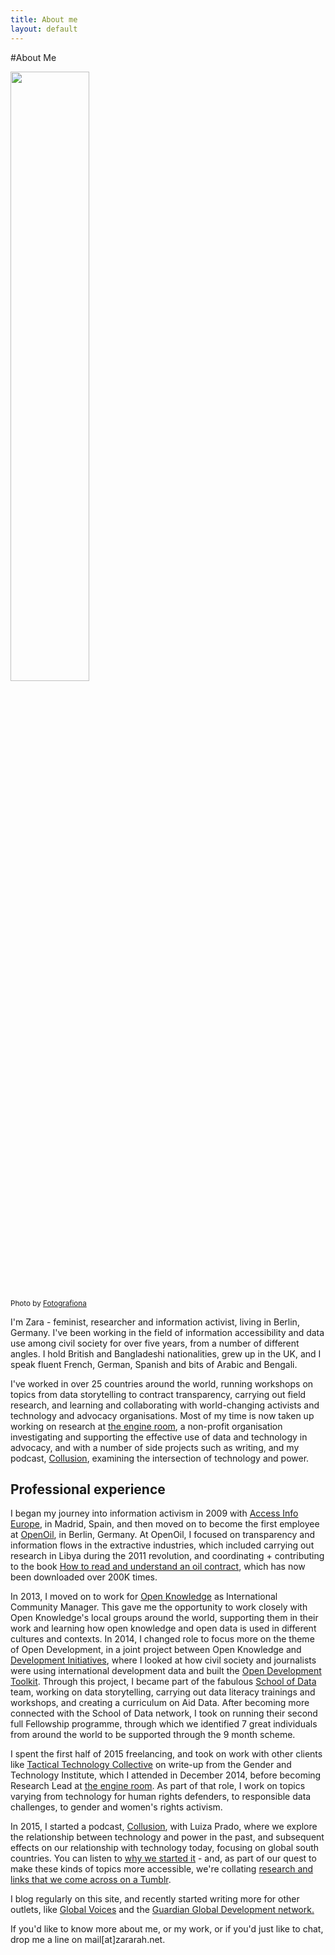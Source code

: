 ```yaml
---
title: About me
layout: default
---
```


#About Me 

<img src="{{ site.url }}/assets/static/zara-profile-pic.JPG" style="width: 50%; height: 50%"/>​

<small>Photo by <a href="http://arduina.net/">Fotografiona</a></small>

I'm Zara - feminist, researcher and information activist, living in Berlin, Germany. I've been working in the field of information accessibility and data use among civil society for over five years, from a number of different angles. I hold British and Bangladeshi nationalities, grew up in the UK, and I speak fluent French, German, Spanish and bits of Arabic and Bengali.

I've worked in over 25 countries around the world, running workshops on topics from data storytelling to contract transparency, carrying out field research, and learning and collaborating with world-changing activists and technology and advocacy organisations. Most of my time is now taken up working on research at [the engine room](http://theengineroom.org/), a non-profit organisation investigating and supporting the effective use of data and technology in advocacy, and with a number of side projects such as writing, and my podcast, [Collusion](https://soundcloud.com/collusion), examining the intersection of technology and power.


## Professional experience

I began my journey into information activism in 2009 with [Access Info Europe](http://www.access-info.org/), in Madrid, Spain, and then moved on to become the first employee at [OpenOil](http://openoil.net), in Berlin, Germany. At OpenOil, I focused on transparency and information flows in the extractive industries, which included carrying out research in Libya during the 2011 revolution, and coordinating + contributing to the book [How to read and understand an oil contract](http://contracts.openoil.net), which has now been downloaded over 200K times.

In 2013, I moved on to work for [Open Knowledge](http://okfn.org) as International Community Manager. This gave me the opportunity to work closely with Open Knowledge's local groups around the world, supporting them in their work and learning how open knowledge and open data is used in different cultures and contexts. In 2014, I changed role to focus more on the theme of Open Development, in a joint project between Open Knowledge and [Development Initiatives](http://devinit.org), where I looked at how civil society and journalists were using international development data and built the [Open Development Toolkit](http://opendevtoolkit.net). Through this project, I became part of the fabulous [School of Data](http://schoolofdata.org) team, working on data storytelling, carrying out data literacy trainings and workshops, and creating a curriculum on Aid Data. After becoming more connected with the School of Data network, I took on running their second full Fellowship programme, through which we identified 7 great individuals from around the world to be supported through the 9 month scheme.

I spent the first half of 2015 freelancing, and took on work with other clients like [Tactical Technology Collective](tacticaltech.org) on write-up from the Gender and Technology Institute, which I attended in December 2014, before becoming Research Lead at [the engine room](http://theengineroom.org/). As part of that role, I work on topics varying from technology for human rights defenders, to responsible data challenges, to gender and women's rights activism.

In 2015, I started a podcast, [Collusion](https://soundcloud.com/collusion), with Luiza Prado, where we explore the relationship between technology and power in the past, and subsequent effects on our relationship with technology today, focusing on global south countries. You can listen to [why we started it](https://soundcloud.com/collusion/pilot-episode) - and, as part of our quest to make these kinds of topics more accessible, we're collating [research and links that we come across on a Tumblr](http://collusionpodcast.tumblr.com/).

I blog regularly on this site, and recently started writing more for other outlets, like [Global Voices](https://globalvoices.org/author/zararahman/) and the [Guardian Global Development network.](http://www.theguardian.com/global-development-professionals-network/2016/feb/03/five-ways-tech-crowdsourcing-womens-empowerment)

If you'd like to know more about me, or my work, or if you'd just like to chat, drop me a line on mail[at]zararah.net.
